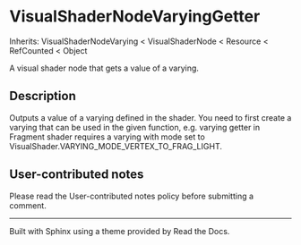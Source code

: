 # VisualShaderNodeVaryingGetter

Inherits: VisualShaderNodeVarying < VisualShaderNode < Resource < RefCounted <
Object

A visual shader node that gets a value of a varying.

## Description

Outputs a value of a varying defined in the shader. You need to first create a
varying that can be used in the given function, e.g. varying getter in
Fragment shader requires a varying with mode set to
VisualShader.VARYING_MODE_VERTEX_TO_FRAG_LIGHT.

## User-contributed notes

Please read the User-contributed notes policy before submitting a comment.

* * *

Built with Sphinx using a theme provided by Read the Docs.

